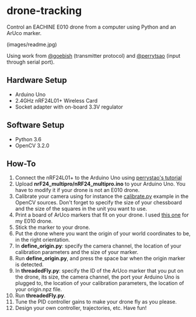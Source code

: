 # drone-tracking
Control an EACHINE E010 drone from a computer using Python and an ArUco marker.

(images/readme.jpg)

Using work from [@goebish](https://github.com/goebish/nrf24_multipro) (transmitter protocol) and [@perrytsao](https://github.com/perrytsao/nrf24_cx10_pc) (input through serial port).


## Hardware Setup
- Arduino Uno
- 2.4GHz nRF24L01+ Wireless Card
- Socket adapter with on-board 3.3V regulator

## Software Setup
- Python 3.6
- OpenCV 3.2.0

## How-To

1. Connect the nRF24L01+ to the Arduino Uno using [perrystao's tutorial](https://github.com/perrytsao/nrf24_cx10_pc/blob/master/README.md)
2. Upload **nrF24_multipro/nRF24_multipro.ino** to your Arduino Uno. You have to modify it if your drone is not an E010 drone.
3. Calibrate your camera using for instance the [calibrate.py](https://github.com/opencv/opencv/blob/master/samples/python/calibrate.py) example in the OpenCV sources. Don't forget to specify the size of your chessboard and the size of the squares in the unit you want to use.
4. Print a board of ArUco markers that fit on your drone. I used [this one](images/board.jpg) for my E010 drone.
5. Stick the marker to your drone.
6. Put the drone where you want the origin of your world coordinates to be, in the right orientation.
7. In **define_origin.py**: specify the camera channel, the location of your calibration parameters and the size of your marker.
8. Run **define_origin.py**, and press the space bar when the origin marker is detected.
9. In **threadedFly.py**: specify the ID of the ArUco marker that you put on the drone, its size, the camera channel, the port your Arduino Uno is plugged to, the location of your calibration parameters, the location of your origin.npz file.
10. Run **threadedFly.py**.
11. Tune the PID controller gains to make your drone fly as you please.
12. Design your own controller, trajectories, etc. Have fun!

